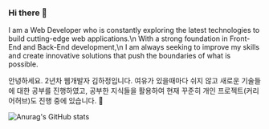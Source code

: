 ### Hi there 👋
I am a Web Developer who is constantly exploring the latest technologies to build cutting-edge web applications.\n
With a strong foundation in Front-End and Back-End development,\n I am always seeking to improve my skills and create innovative solutions that push the boundaries of what is possible.

안녕하세요. 2년차 웹개발자 김하정입니다.
여유가 있을때마다 쉬지 않고 새로운 기술들에 대한 공부를 진행하였고, 공부한 지식들을 활용하여 현재 꾸준히 개인 프로젝트(커리어허브)도 진행 중에 있습니다. 🌱

![Anurag's GitHub stats](https://github-readme-stats.vercel.app/api?username=hannah3406&show_icons=true&theme=radical)


